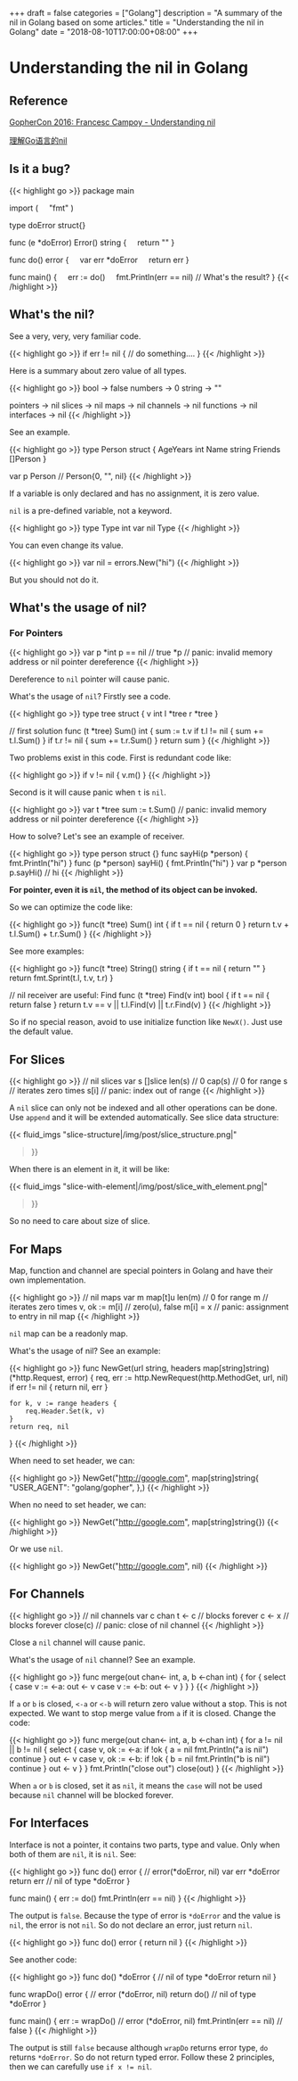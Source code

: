 +++
draft = false
categories = ["Golang"]
description = "A summary of the nil in Golang based on some articles."
title = "Understanding the nil in Golang"
date = "2018-08-10T17:00:00+08:00"
+++

# Understanding the nil in Golang

## Reference

[GopherCon 2016: Francesc Campoy - Understanding nil](https://www.youtube.com/watch?v=ynoY2xz-F8s)

[理解Go语言的nil](https://www.jianshu.com/p/dd80f6be7969)

## Is it a bug?

{{< highlight go >}}
package main

import (
    "fmt"
)

type doError struct{}

func (e *doError) Error() string {
    return ""
}

func do() error {
    var err *doError
    return err
}

func main() {
    err := do()
    fmt.Println(err == nil) // What's the result?
}
{{< /highlight >}}

## What's the nil?

See a very, very, very familiar code.

{{< highlight go >}}
if err != nil {
    // do something....
}
{{< /highlight >}}

Here is a summary about zero value of all types.

{{< highlight go >}}
bool -> false
numbers -> 0
string -> ""

pointers -> nil
slices -> nil
maps -> nil
channels -> nil
functions -> nil
interfaces -> nil
{{< /highlight >}}

See an example.

{{< highlight go >}}
type Person struct {
    AgeYears int
    Name     string
    Friends  []Person
}

var p Person // Person{0, "", nil}
{{< /highlight >}}

If a variable is only declared and has no assignment, it is zero value.

`nil` is a pre-defined variable, not a keyword.

{{< highlight go >}}
type Type int
var nil Type
{{< /highlight >}}

You can even change its value.

{{< highlight go >}}
var nil = errors.New("hi")
{{< /highlight >}}

But you should not do it.

## What's the usage of nil?

### For Pointers

{{< highlight go >}}
var p *int
p == nil    // true
*p          // panic: invalid memory address or nil pointer dereference
{{< /highlight >}}

Dereference to `nil` pointer will cause panic.

What's the usage of `nil`? Firstly see a code.

{{< highlight go >}}
type tree struct {
    v int
    l *tree
    r *tree
}

// first solution
func (t *tree) Sum() int {
    sum := t.v
    if t.l != nil {
        sum += t.l.Sum()
    }
    if t.r != nil {
        sum += t.r.Sum()
    }
    return sum
}
{{< /highlight >}}

Two problems exist in this code. First is redundant code like:

{{< highlight go >}}
if v != nil {
    v.m()
}
{{< /highlight >}}

Second is it will cause panic when `t` is `nil`.

{{< highlight go >}}
var t *tree
sum := t.Sum()   // panic: invalid memory address or nil pointer dereference
{{< /highlight >}}

How to solve? Let's see an example of receiver.

{{< highlight go >}}
type person struct {}
func sayHi(p *person) { fmt.Println("hi") }
func (p *person) sayHi() { fmt.Println("hi") }
var p *person
p.sayHi() // hi
{{< /highlight >}}

**For pointer, even it is `nil`, the method of its object can be invoked.**

So we can optimize the code like:

{{< highlight go >}}
func(t *tree) Sum() int {
    if t == nil {
        return 0
    }
    return t.v + t.l.Sum() + t.r.Sum()
}
{{< /highlight >}}

See more examples:

{{< highlight go >}}
func(t *tree) String() string {
    if t == nil {
        return ""
    }
    return fmt.Sprint(t.l, t.v, t.r)
}

// nil receiver are useful: Find
func (t *tree) Find(v int) bool {
    if t == nil {
        return false
    }
    return t.v == v || t.l.Find(v) || t.r.Find(v)
}
{{< /highlight >}}

So if no special reason, avoid to use initialize function like `NewX()`. Just use the default value.

## For Slices

{{< highlight go >}}
// nil slices
var s []slice
len(s)  // 0
cap(s)  // 0
for range s  // iterates zero times
s[i]  // panic: index out of range
{{< /highlight >}}

A `nil` slice can only not be indexed and all other operations can be done. Use `append` and it will be extended automatically. See slice data structure:

{{< fluid_imgs
  "slice-structure|/img/post/slice_structure.png|"
>}}

When there is an element in it, it will be like:

{{< fluid_imgs
  "slice-with-element|/img/post/slice_with_element.png|"
>}}

So no need to care about size of slice.

## For Maps

Map, function and channel are special pointers in Golang and have their own implementation.

{{< highlight go >}}
// nil maps
var m map[t]u
len(m)  // 0
for range m // iterates zero times
v, ok := m[i] // zero(u), false
m[i] = x // panic: assignment to entry in nil map
{{< /highlight >}}

`nil` map can be a readonly map.

What's the usage of nil? See an example:

{{< highlight go >}}
func NewGet(url string, headers map[string]string) (*http.Request, error) {
    req, err := http.NewRequest(http.MethodGet, url, nil)
    if err != nil {
        return nil, err
    }

    for k, v := range headers {
        req.Header.Set(k, v)
    }
    return req, nil
}
{{< /highlight >}}

When need to set header, we can:

{{< highlight go >}}
NewGet("http://google.com", map[string]string{
  "USER_AGENT": "golang/gopher",
},)
{{< /highlight >}}

When no need to set header, we can:

{{< highlight go >}}
NewGet("http://google.com", map[string]string{})
{{< /highlight >}}

Or we use `nil`.

{{< highlight go >}}
NewGet("http://google.com", nil)
{{< /highlight >}}

## For Channels

{{< highlight go >}}
// nil channels
var c chan t
<- c      // blocks forever
c <- x    // blocks forever
close(c)  // panic: close of nil channel
{{< /highlight >}}

Close a `nil` channel will cause panic.

What's the usage of `nil` channel? See an example.

{{< highlight go >}}
func merge(out chan<- int, a, b <-chan int) {
	for {
		select {
		case v := <-a:
			out <- v
		case v := <-b:
			out <- v
		}
	}
}
{{< /highlight >}}

If `a` or `b` is closed, `<-a` or `<-b` will return zero value without a stop. This is not expected. We want to stop merge value from `a` if it is closed. Change the code:

{{< highlight go >}}
func merge(out chan<- int, a, b <-chan int) {
    for a != nil || b != nil {
        select {
            case v, ok := <-a:
                if !ok {
                    a = nil
                    fmt.Println("a is nil")
                    continue
                }
                out <- v
            case v, ok := <-b:
                if !ok {
                    b = nil
                    fmt.Println("b is nil")
                    continue
                }
            out <- v
        }
    }
    fmt.Println("close out")
    close(out)
}
{{< /highlight >}}

When `a` or `b` is closed, set it as `nil`, it means the `case` will not be used because `nil` channel will be blocked forever.

## For Interfaces

Interface is not a pointer, it contains two parts, type and value. Only when both of them are `nil`, it is `nil`. See:

{{< highlight go >}}
func do() error {  // error(*doError, nil)
    var err *doError
    return err  // nil of type *doError
}

func main() {
    err := do()
    fmt.Println(err == nil)
}
{{< /highlight >}}

The output is `false`. Because the type of error is `*doError` and the value is `nil`, the error is not `nil`. So do not declare an error, just return `nil`.

{{< highlight go >}}
func do() error {
    return nil
}
{{< /highlight >}}

See another code:

{{< highlight go >}}
func do() *doError {  // nil of type *doError
    return nil
}

func wrapDo() error {  // error (*doError, nil)
    return do()        // nil of type *doError
}

func main() {
    err := wrapDo()          // error  (*doError, nil)
    fmt.Println(err == nil)  // false
}
{{< /highlight >}}

The output is still `false` because although `wrapDo` returns error type, `do` returns `*doError`. So do not return typed error. Follow these 2 principles, then we can carefully use `if x != nil`.
